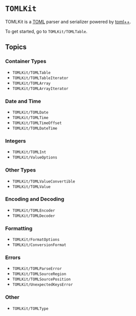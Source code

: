 # ``TOMLKit``

TOMLKit is a [TOML](https://toml.io) parser and serializer powered by [toml++](https://github.com/marzer/tomlplusplus/). 

To get started, go to ``TOMLKit/TOMLTable``.

## Topics

### Container Types

- ``TOMLKit/TOMLTable``
- ``TOMLKit/TOMLTableIterator``
- ``TOMLKit/TOMLArray``
- ``TOMLKit/TOMLArrayIterator``

### Date and Time

- ``TOMLKit/TOMLDate``
- ``TOMLKit/TOMLTime``
- ``TOMLKit/TOMLTimeOffset``
- ``TOMLKit/TOMLDateTime``

### Integers

- ``TOMLKit/TOMLInt``
- ``TOMLKit/ValueOptions``

### Other Types

- ``TOMLKit/TOMLValueConvertible``
- ``TOMLKit/TOMLValue``

### Encoding and Decoding

- ``TOMLKit/TOMLEncoder``
- ``TOMLKit/TOMLDecoder``

### Formatting

- ``TOMLKit/FormatOptions``
- ``TOMLKit/ConversionFormat``

### Errors

- ``TOMLKit/TOMLParseError``
- ``TOMLKit/TOMLSourceRegion``
- ``TOMLKit/TOMLSourcePosition``
- ``TOMLKit/UnexpectedKeysError``

### Other

- ``TOMLKit/TOMLType``
